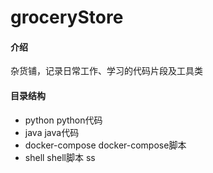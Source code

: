 # groceryStore

#### 介绍
杂货铺，记录日常工作、学习的代码片段及工具类

#### 目录结构
- python python代码
- java java代码
- docker-compose docker-compose脚本
- shell shell脚本
ss
